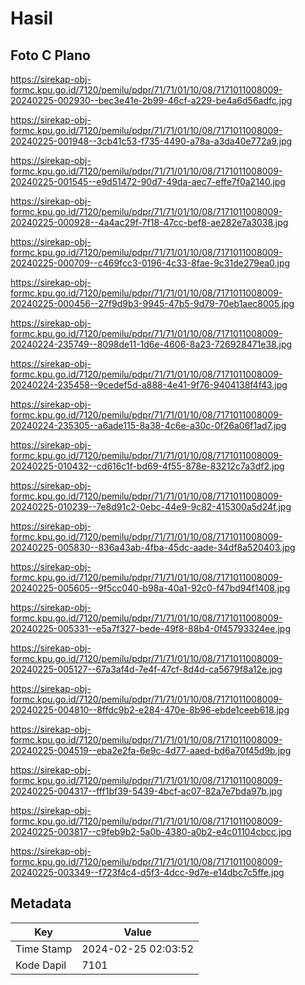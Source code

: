 # Hasil

## Foto C Plano

https://sirekap-obj-formc.kpu.go.id/7120/pemilu/pdpr/71/71/01/10/08/7171011008009-20240225-002930--bec3e41e-2b99-46cf-a229-be4a6d56adfc.jpg

https://sirekap-obj-formc.kpu.go.id/7120/pemilu/pdpr/71/71/01/10/08/7171011008009-20240225-001948--3cb41c53-f735-4490-a78a-a3da40e772a9.jpg

https://sirekap-obj-formc.kpu.go.id/7120/pemilu/pdpr/71/71/01/10/08/7171011008009-20240225-001545--e9d51472-90d7-49da-aec7-effe7f0a2140.jpg

https://sirekap-obj-formc.kpu.go.id/7120/pemilu/pdpr/71/71/01/10/08/7171011008009-20240225-000928--4a4ac29f-7f18-47cc-bef8-ae282e7a3038.jpg

https://sirekap-obj-formc.kpu.go.id/7120/pemilu/pdpr/71/71/01/10/08/7171011008009-20240225-000709--c469fcc3-0196-4c33-8fae-9c31de279ea0.jpg

https://sirekap-obj-formc.kpu.go.id/7120/pemilu/pdpr/71/71/01/10/08/7171011008009-20240225-000456--27f9d9b3-9945-47b5-9d79-70eb1aec8005.jpg

https://sirekap-obj-formc.kpu.go.id/7120/pemilu/pdpr/71/71/01/10/08/7171011008009-20240224-235749--8098de11-1d6e-4606-8a23-726928471e38.jpg

https://sirekap-obj-formc.kpu.go.id/7120/pemilu/pdpr/71/71/01/10/08/7171011008009-20240224-235458--9cedef5d-a888-4e41-9f76-9404138f4f43.jpg

https://sirekap-obj-formc.kpu.go.id/7120/pemilu/pdpr/71/71/01/10/08/7171011008009-20240224-235305--a6ade115-8a38-4c6e-a30c-0f26a06f1ad7.jpg

https://sirekap-obj-formc.kpu.go.id/7120/pemilu/pdpr/71/71/01/10/08/7171011008009-20240225-010432--cd616c1f-bd69-4f55-878e-83212c7a3df2.jpg

https://sirekap-obj-formc.kpu.go.id/7120/pemilu/pdpr/71/71/01/10/08/7171011008009-20240225-010239--7e8d91c2-0ebc-44e9-9c82-415300a5d24f.jpg

https://sirekap-obj-formc.kpu.go.id/7120/pemilu/pdpr/71/71/01/10/08/7171011008009-20240225-005830--836a43ab-4fba-45dc-aade-34df8a520403.jpg

https://sirekap-obj-formc.kpu.go.id/7120/pemilu/pdpr/71/71/01/10/08/7171011008009-20240225-005605--9f5cc040-b98a-40a1-92c0-f47bd94f1408.jpg

https://sirekap-obj-formc.kpu.go.id/7120/pemilu/pdpr/71/71/01/10/08/7171011008009-20240225-005331--e5a7f327-bede-49f8-88b4-0f45793324ee.jpg

https://sirekap-obj-formc.kpu.go.id/7120/pemilu/pdpr/71/71/01/10/08/7171011008009-20240225-005127--67a3af4d-7e4f-47cf-8d4d-ca5679f8a12e.jpg

https://sirekap-obj-formc.kpu.go.id/7120/pemilu/pdpr/71/71/01/10/08/7171011008009-20240225-004810--8ffdc9b2-e284-470e-8b96-ebde1ceeb618.jpg

https://sirekap-obj-formc.kpu.go.id/7120/pemilu/pdpr/71/71/01/10/08/7171011008009-20240225-004519--eba2e2fa-6e9c-4d77-aaed-bd6a70f45d9b.jpg

https://sirekap-obj-formc.kpu.go.id/7120/pemilu/pdpr/71/71/01/10/08/7171011008009-20240225-004317--fff1bf39-5439-4bcf-ac07-82a7e7bda97b.jpg

https://sirekap-obj-formc.kpu.go.id/7120/pemilu/pdpr/71/71/01/10/08/7171011008009-20240225-003817--c9feb9b2-5a0b-4380-a0b2-e4c01104cbcc.jpg

https://sirekap-obj-formc.kpu.go.id/7120/pemilu/pdpr/71/71/01/10/08/7171011008009-20240225-003349--f723f4c4-d5f3-4dcc-9d7e-e14dbc7c5ffe.jpg


## Metadata

| Key        | Value               |
| ---------- | ------------------- |
| Time Stamp | 2024-02-25 02:03:52 |
| Kode Dapil | 7101                |



